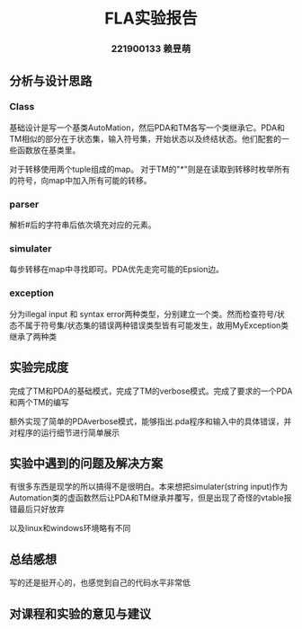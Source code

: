 # <center> FLA实验报告
### <center> 221900133 赖昱萌

## 分析与设计思路
### Class
基础设计是写一个基类AutoMation，然后PDA和TM各写一个类继承它。PDA和TM相似的部分在于状态集，输入符号集，开始状态以及终结状态。他们配套的一些函数放在基类里。

对于转移使用两个tuple组成的map。 对于TM的"*"则是在读取到转移时枚举所有的符号，向map中加入所有可能的转移。
### parser
解析#后的字符串后依次填充对应的元素。

### simulater
每步转移在map中寻找即可。PDA优先走完可能的Epsion边。

### exception
分为illegal input 和 syntax error两种类型，分别建立一个类。然而检查符号/状态不属于符号集/状态集的错误两种错误类型皆有可能发生，故用MyException类继承了两种类

## 实验完成度
完成了TM和PDA的基础模式，完成了TM的verbose模式。完成了要求的一个PDA和两个TM的编写

额外实现了简单的PDAverbose模式，能够指出.pda程序和输入中的具体错误，并对程序的运行细节进行简单展示
## 实验中遇到的问题及解决⽅案
有很多东西是现学的所以搞得不是很明白。本来想把simulater(string input)作为Automation类的虚函数然后让PDA和TM继承并覆写，但是出现了奇怪的vtable报错最后只好放弃

以及linux和windows环境略有不同
## 总结感想
写的还是挺开心的，也感觉到自己的代码水平非常低

## 对课程和实验的意⻅与建议
